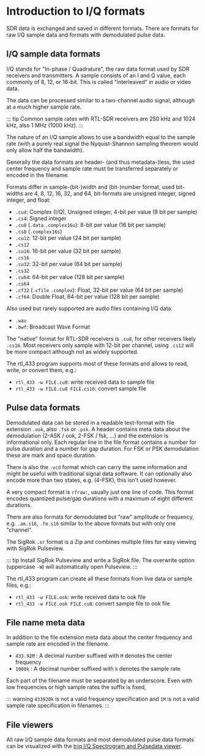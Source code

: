 # Introduction to I/Q formats

SDR data is exchanged and saved in different formats.
There are formats for raw I/Q sample data and formats with demodulated pulse data.

## I/Q sample data formats

I/Q stands for "In-phase / Quadrature", the raw data format used by SDR receivers and transmitters.
A sample consists of an I and Q value, each commonly of 8, 12, or 16-bit. This is called "interleaved" in audio or video data.

The data can be processed similar to a two-channel audio signal, although at a much higher sample rate.

::: tip
Common sample rates with RTL-SDR receivers are 250 kHz and 1024 kHz, also 1 MHz (1000 kHz).
:::

The nature of an I/Q sample allows to use a bandwidth equal to the sample rate
(with a purely real signal the Nyquist-Shannon sampling theorem would only allow half the bandwidth).

Generally the data formats are header- (and thus metadata-)less,
the used center frequency and sample rate must be transferred separately or encoded in the filename.

Formats differ in sample-(bit-)width and (bit-)number format,
used bit-widths are 4, 8, 12, 16, 32, and 64, bit-formats are unsigned integer, signed integer, and float:

- `.cu4`: Complex (I/Q), Unsigned integer, 4-bit per value (8 bit per sample)
- `.cs4`: Signed integer
- `.cu8` (`.data` `.complex16u`): 8-bit per value (16 bit per sample)
- `.cs8` (`.complex16s`)
- `.cu12`: 12-bit per value (24 bit per sample)
- `.cs12`
- `.cu16`: 16-bit per value (32 bit per sample)
- `.cs16`
- `.cu32`: 32-bit per value (64 bit per sample)
- `.cs32`
- `.cu64`: 64-bit per value (128 bit per sample)
- `.cs64`
- `.cf32` (`.cfile` `.complex`): Float, 32-bit per value (64 bit per sample)
- `.cf64`: Double Float, 64-bit per value (128 bit per sample)

Also used but rarely supported are audio files containing I/Q data:
- `.wav`
- `.bwf`:  Broadcast Wave Format

The "native" format for RTL-SDR receivers is `.cu8`, for other receivers likely `.cs16`.
Most receivers only sample with 12-bit per channel, using `.cs12` will be more compact although not as widely supported.

The rtl_433 program supports most of these formats and allows to read, write, or convert them, e.g.:

- `rtl_433 -w FILE.cu8`: write received data to sample file
- `rtl_433 -w FILE.cu8 FILE.cs16`: convert sample file

## Pulse data formats

Demodulated data can be stored in a readable text-format with file extension `.ook`, also `.fsk` or `.psk`.
A header contains meta data about the demodulation (2-ASK / ook, 2-FSK / fsk, ...) and the extension is informational only.
Each regular line in the file format contains a number for pulse duration and a number for gap duration.
For FSK or PSK demodulation these are mark and space duration.

There is also the `.vcd` format which can carry the same information and might be useful with traditional signal data software.
It can optionally also encode more than two states, e.g. (4-FSK), this isn't used however.

A very compact format is `rfraw:`, usually just one line of code.
This format encodes quantized pulse/gap durations with a maximum of eight different durations.

There are also formats for demodulated but "raw" amplitude or frequency,
e.g. `.am.s16`, `.fm.s16` similar to the above formats but with only one "channel".

The SigRok `.sr` format is a Zip and combines multiple files for easy viewing with SigRok Pulseview.

::: tip
Install SigRok Pulseview and write a SigRok file. The overwrite option (uppercase `-W`) will automatically open Pulseview.
:::

The rtl_433 program can create all these formats from live data or sample files, e.g.:

- `rtl_433 -w FILE.ook`: write received data to ook file
- `rtl_433 -w FILE.ook FILE.cu8`: convert sample file to ook file

## File name meta data

In addition to the file extension meta data about the center frequency and sample rate are encoded in the filename.

- `433.92M` : A decimal number suffixed with `M` denotes the center frequency
- `1000k` : A decimal number suffixed with `k` denotes the sample rate

Each part of the filename must be separated by an underscore.
Even with low frequencies or high sample rates the suffix is fixed,

::: warning
`433920k` is not a valid frequency specification and `1M` is not a valid sample rate specification in filenames.
:::

## File viewers

All raw I/Q sample data formats and most demodulated pulse data formats can be visualized with
the [triq I/Q Spectrogram and Pulsedata viewer](https://triq.org/pdv/).
